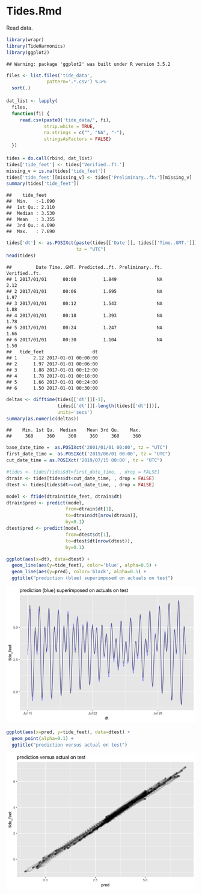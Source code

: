 Tides.Rmd
================

Read data.

``` r
library(wrapr)
library(TideHarmonics)
library(ggplot2)
```

    ## Warning: package 'ggplot2' was built under R version 3.5.2

``` r
files <- list.files('tide_data',
               pattern='.*.csv') %.>%
  sort(.)

dat_list <- lapply(
  files,
  function(fi) {
     read.csv(paste0('tide_data/', fi),
              strip.white = TRUE, 
              na.strings = c("", "NA", "-"),
              stringsAsFactors = FALSE)
  })

tides = do.call(rbind, dat_list)
tides['tide_feet'] <- tides['Verified..ft.']
missing_v = is.na(tides['tide_feet'])
tides['tide_feet'][missing_v] <- tides['Preliminary..ft.'][missing_v]
summary(tides['tide_feet'])
```

    ##    tide_feet     
    ##  Min.   :-1.690  
    ##  1st Qu.: 2.110  
    ##  Median : 3.530  
    ##  Mean   : 3.355  
    ##  3rd Qu.: 4.690  
    ##  Max.   : 7.690

``` r
tides['dt'] <- as.POSIXct(paste(tides[['Date']], tides[['Time..GMT.']]), 
                          tz = "UTC")
head(tides)
```

    ##         Date Time..GMT. Predicted..ft. Preliminary..ft. Verified..ft.
    ## 1 2017/01/01      00:00          1.849               NA          2.12
    ## 2 2017/01/01      00:06          1.695               NA          1.97
    ## 3 2017/01/01      00:12          1.543               NA          1.88
    ## 4 2017/01/01      00:18          1.393               NA          1.78
    ## 5 2017/01/01      00:24          1.247               NA          1.66
    ## 6 2017/01/01      00:30          1.104               NA          1.50
    ##   tide_feet                  dt
    ## 1      2.12 2017-01-01 00:00:00
    ## 2      1.97 2017-01-01 00:06:00
    ## 3      1.88 2017-01-01 00:12:00
    ## 4      1.78 2017-01-01 00:18:00
    ## 5      1.66 2017-01-01 00:24:00
    ## 6      1.50 2017-01-01 00:30:00

``` r
deltas <- difftime(tides[['dt']][-1], 
                   tides[['dt']][-length(tides[['dt']])], 
                   units='secs')
summary(as.numeric(deltas))
```

    ##    Min. 1st Qu.  Median    Mean 3rd Qu.    Max. 
    ##     360     360     360     360     360     360

``` r
base_date_time =  as.POSIXct('2001/01/01 00:00', tz = "UTC")
first_date_time =  as.POSIXct('2019/06/01 00:00', tz = "UTC")
cut_date_time = as.POSIXct('2019/07/15 00:00', tz = "UTC")
```

``` r
#tides <- tides[tides$dt>first_date_time, , drop = FALSE]
dtrain <- tides[tides$dt<cut_date_time, , drop = FALSE]
dtest <- tides[tides$dt>=cut_date_time, , drop = FALSE]
```

``` r
model <- ftide(dtrain$tide_feet, dtrain$dt)
dtrain$pred <- predict(model,
                      from=dtrain$dt[1],
                      to=dtrain$dt[nrow(dtrain)],
                      by=0.1)
dtest$pred <- predict(model,
                      from=dtest$dt[1],
                      to=dtest$dt[nrow(dtest)],
                      by=0.1)
```

``` r
ggplot(aes(x=dt), data=dtest) +
  geom_line(aes(y=tide_feet), color='blue', alpha=0.5) + 
  geom_line(aes(y=pred), color='black', alpha=0.5) +
  ggtitle("prediction (blue) superimposed on actuals on test")
```

![](TidesR_files/figure-gfm/unnamed-chunk-7-1.png)<!-- -->

``` r
ggplot(aes(x=pred, y=tide_feet), data=dtest) +
  geom_point(alpha=0.1) + 
  ggtitle("prediction versus actual on test")
```

![](TidesR_files/figure-gfm/unnamed-chunk-8-1.png)<!-- -->
